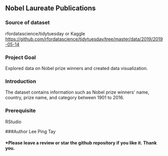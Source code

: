 ## Nobel Laureate Publications

### Source of dataset 
rfordatascience/tidytuesday or Kaggle https://github.com/rfordatascience/tidytuesday/tree/master/data/2019/2019-05-14

### Project Goal 
Explored data on Nobel prize winners and created data visualization.

### Introduction
The dataset contains information such as Nobel prize winners' name, country, prize name, and 
category between 1901 to 2016.

### Prerequisite
RStudio

###Author
Lee Ping Tay

#### *Please leave a review or star the github repository if you like it. Thank you.
